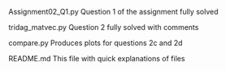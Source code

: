 Assignment02_Q1.py
	Question 1 of the assignment fully solved

tridag_matvec.py
	Question 2 fully solved with comments 

compare.py
	Produces plots for questions 2c and 2d
	
README.md
	This file with quick explanations of files
